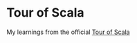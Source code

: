 # Tour of Scala

My learnings from the official [Tour of Scala](https://docs.scala-lang.org/tour/tour-of-scala.html)
